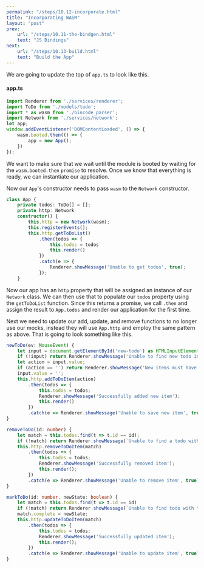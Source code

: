 ```yaml
---
permalink: "/steps/10.12-incorporate.html"
title: "Incorporating WASM"
layout: "post"
prev: 
    url: "/steps/10.11-the-bindgen.html"
    text: "JS Bindings"
next:
    url: "/steps/10.13-build.html"
    text: "Build the App"
---
```

<div class="explain">
We are going to update the top of <code>app.ts</code> to look like this.
</div>

#### app.ts
```ts
import Renderer from './services/renderer';
import ToDo from './models/todo';
import * as wasm from './bincode_parser';
import Network from './services/network';
let app;
window.addEventListener('DOMContentLoaded', () => {
    wasm.booted.then(() => {
        app = new App();
    })
});
```
<div class="explain">
<p>We want to make sure that we wait until the module is booted by waiting for the <code>wasm.booted.then</code> <code>promise</code> to resolve. Once we know that everything is ready, we can instantiate our application.</p>
<p>Now our <code>App</code>'s constructor needs to pass <code>wasm</code> to the <code>Network</code> constructor.</p>
</div>

```ts
class App {
    private todos: ToDo[] = [];
    private http: Network
    constructor() {
        this.http = new Network(wasm);
        this.registerEvents();
        this.http.getToDoList()
            .then(todos => {
                this.todos = todos
                this.render()
            })
            .catch(e => {
                Renderer.showMessage('Unable to get todos', true);
            });
    }
```
<div class="explain">
<p>Now our app has an <code>http</code> property that will be assigned an instance of our <code>Network</code> class. We can then use that to populate our <code>todos</code> property using the <code>getToDoList</code> function. Since this returns a promise, we call <code>.then</code> and assign the result to <code>App.todos</code> and render our application for the first time.</p>
<p>Next we need to update our add, update, and remove functions to no longer use our mocks, instead they will use <code>App.http</code> and employ the same pattern as above. That is going to look something like this.</p>
</div>

```ts
newToDo(ev: MouseEvent) {
    let input = document.getElementById('new-todo') as HTMLInputElement;
    if (!input) return Renderer.showMessage('Unable to find new todo input', true);
    let action = input.value;
    if (action == '') return Renderer.showMessage('New items must have an action', true);
    input.value = '';
    this.http.addToDoItem(action)
        .then(todos => {
            this.todos = todos;
            Renderer.showMessage('Successfully added new item');
            this.render()
        })
        .catch(e => Renderer.showMessage('Unable to save new item', true));
}

removeToDo(id: number) {
    let match = this.todos.find(t => t.id == id);
    if (!match) return Renderer.showMessage(`Unable to find a todo with the id ${id}`, true);
    this.http.removeToDoItem(match)
        .then(todos => {
            this.todos = todos;
            Renderer.showMessage('Successfully removed item');
            this.render();
        })
        .catch(e => Renderer.showMessage('Unable to remove item', true));
}

markToDo(id: number, newState: boolean) {
    let match = this.todos.find(t => t.id == id)
    if (!match) return Renderer.showMessage(`Unable to find todo with the id ${id}`, true);
    match.complete = newState;
    this.http.updateToDoItem(match)
        .then(todos => {
            this.todos = todos;
            Renderer.showMessage('Successfully updated item');
            this.render();
        })
        .catch(e => Renderer.showMessage('Unable to update item', true));
}
```